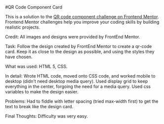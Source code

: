 #QR Code Component Card

This is a solution to the [QR code component challenge on Frontend Mentor](https://www.frontendmentor.io/challenges/qr-code-component-iux_sIO_H). Frontend Mentor challenges help you improve your coding skills by building realistic projects.

Credit: All images and designs were provided by FrontEnd Mentor.

Task: Follow the design created by FrontEnd Mentor to create a qr-code card. Keep it as close to the design as possible, and using the styles they have chosen.

What was used: HTML 5, CSS.

In detail: Wrote HTML code, moved onto CSS code, and worked mobile to desktop (didn't need desktop media query). Used display grid to keep everything in the center, forgoing the need for a media query. Used css variables to make the design easier.

Problems: Had to fiddle with letter spacing (tried max-width first) to get the text to break like the design card.

Final Thoughts: Difficulty was very easy.

